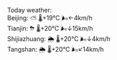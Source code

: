 Today weather:  
Beijing: ⛅️  🌡️+19°C 🌬️←4km/h  
Tianjin: ⛈   🌡️+20°C 🌬️↓15km/h  
Shijiazhuang: 🌦   🌡️+20°C 🌬️↓4km/h  
Tangshan: 🌦   🌡️+20°C 🌬️↙14km/h  
